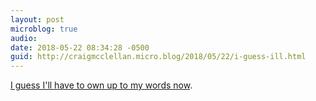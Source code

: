 ```yaml
---
layout: post
microblog: true
audio: 
date: 2018-05-22 08:34:28 -0500
guid: http://craigmcclellan.micro.blog/2018/05/22/i-guess-ill.html
---
```

[I guess I'll have to own up to my words now](https://twitter.com/johnvoorhees/status/998912787970654210).
